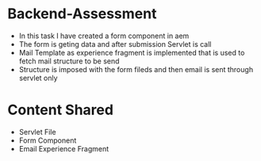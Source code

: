 # Backend-Assessment
- In this task I have created a form component in aem
- The form is geting data and after submission Servlet is call
- Mail Template as experience fragment is implemented that is used to fetch mail structure to be send 
- Structure is imposed with the form fileds and then email is sent through servlet only


# Content Shared
- Servlet File
- Form Component
- Email Experience Fragment
